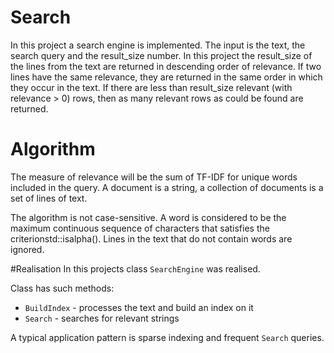 # Search

In this project a search engine is implemented. The input is the text, the search query and the result_size number. In this project the result_size of the lines from the text are returned in descending order of relevance. If two lines have the same relevance, they are returned in the same order in which they occur in the text. If there are less than result_size relevant (with relevance > 0) rows, then as many relevant rows as could be found are returned.

# Algorithm
The measure of relevance will be the sum of TF-IDF for unique words included in the query. A document is a string, a collection of documents is a set of lines of text.


The algorithm is not case-sensitive. A word is considered to be the maximum continuous sequence of characters that satisfies the criterionstd::isalpha(). Lines in the text that do not contain words are ignored.


#Realisation
In this projects class `SearchEngine` was realised.

Class has such methods:
- `BuildIndex` - processes the text and build an index on it
- `Search` - searches for relevant strings

A typical application pattern is sparse indexing and frequent `Search` queries.

